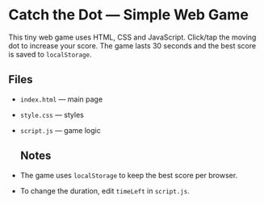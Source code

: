 # Catch the Dot — Simple Web Game
This tiny web game uses HTML, CSS and JavaScript. Click/tap the moving dot to increase your score. The game lasts 30 seconds and the best score is saved to `localStorage`.


## Files
- `index.html` — main page
- `style.css` — styles
- `script.js` — game logic

  ## Notes
- The game uses `localStorage` to keep the best score per browser.
- To change the duration, edit `timeLeft` in `script.js`.
